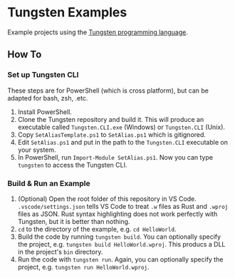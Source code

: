 # Tungsten Examples

Example projects using the [Tungsten programming language](https://github.com/srmagura/Tungsten).

## How To

### Set up Tungsten CLI

These steps are for PowerShell (which is cross platform), but can be adapted for
bash, zsh, .etc.

1. Install PowerShell.
2. Clone the Tungsten repository and build it. This will produce an executable
   called `Tungsten.CLI.exe` (Windows) or `Tungsten.CLI` (Unix).
3. Copy `SetAliasTemplate.ps1` to `SetAlias.ps1` which is gitignored.
4. Edit `SetAlias.ps1` and put in the path to the `Tungsten.CLI` executable on
   your system.
5. In PowerShell, run `Import-Module SetAlias.ps1`. Now you can type `tungsten`
   to access the Tungsten CLI.

### Build & Run an Example

1. (Optional) Open the root folder of this repository in VS Code.
   `.vscode/settings.json` tells VS Code to treat `.w` files as Rust and
   `.wproj` files as JSON. Rust syntax highlighting does not work perfectly with
   Tungsten, but it is better than nothing.
2. `cd` to the directory of the example, e.g. `cd HelloWorld`.
3. Build the code by running `tungsten build`. You can optionally specify the
   project, e.g. `tungsten build HelloWorld.wproj`. This producs a DLL in the
   project's `bin` directory.
4. Run the code with `tungsten run`. Again, you can optionally specify the
   project, e.g. `tungsten run HelloWorld.wproj`.
